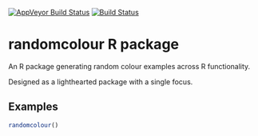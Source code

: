 [![AppVeyor Build Status](https://ci.appveyor.com/api/projects/status/github/mattmalin/randomcolourr?branch=master&svg=true)](https://ci.appveyor.com/project/mattmalin/randomcolourr) 
[![Build Status](https://www.travis-ci.com/randomcolour/randomcolourr.svg?branch=master)](https://www.travis-ci.com/randomcolour/randomcolourr)

# randomcolour R package
An R package generating random colour examples across R functionality.

Designed as a lighthearted package with a single focus.

## Examples
```r
randomcolour()
```
